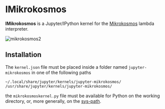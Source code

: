 # IMikrokosmos
**IMikrokosmos** is a Jupyter/IPython kernel for the [Mikrokosmos](https://github.com/M42/mikrokosmos) lambda interpreter.

![mikrokosmos2](https://user-images.githubusercontent.com/5337877/27183541-2d41fd92-51df-11e7-9644-0e6199cc63d9.jpeg)

## Installation
The `kernel.json` file must be placed inside a folder named `jupyter-mikrokosmos` in one of the following paths

```
~/.local/share/jupyter/kernels/jupyter-mikrokosmos/
/usr/share/jupyter/kernels/jupyter-mikrokosmos/
```

the `mikrokosmoskernel.py` file must be available for Python on the working directory, or, more generally, on the [sys-path](https://docs.python.org/2/library/sys.html#sys.path).
